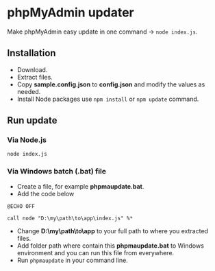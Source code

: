 # phpMyAdmin updater
Make phpMyAdmin easy update in one command -> `node index.js`.

## Installation
* Download.
* Extract files.
* Copy **sample.config.json** to **config.json** and modify the values as needed.
* Install Node packages use `npm install` or `npm update` command.

## Run update
### Via Node.js
```
node index.js
```

### Via Windows batch (.bat) file
* Create a file, for example **phpmaupdate.bat**.
* Add the code below
```
@ECHO OFF

call node "D:\my\path\to\app\index.js" %*
```
* Change **D:\my\path\to\app** to your full path to where you extracted files.
* Add folder path where contain this **phpmaupdate.bat** to Windows environment and you can run this file from everywhere.
* Run `phpmaupdate` in your command line.